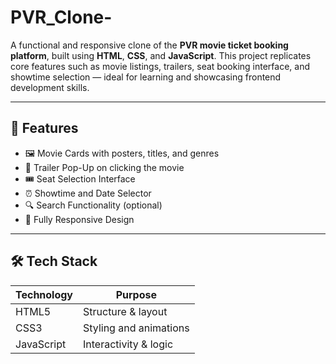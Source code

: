 # PVR_Clone-
A  functional and responsive clone of the **PVR movie ticket booking platform**, built using **HTML**, **CSS**, and **JavaScript**. This project replicates core features such as movie listings, trailers, seat booking interface, and showtime selection — ideal for learning and showcasing frontend development skills.

---

## 📌 Features

- 🖼️ Movie Cards with posters, titles, and genres  
- 🎥 Trailer Pop-Up on clicking the movie  
- 🎟️ Seat Selection Interface  
- ⏰ Showtime and Date Selector 
- 🔍 Search Functionality (optional)  
- 🎨 Fully Responsive Design  
 

---

## 🛠 Tech Stack

| Technology | Purpose               |
|------------|------------------------|
| HTML5      | Structure & layout     |
| CSS3       | Styling and animations |
| JavaScript | Interactivity & logic  |
